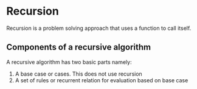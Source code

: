# Recursion

Recursion is a problem solving approach that uses a function to call itself.

## Components of a recursive algorithm

A recursive algorithm has two basic parts namely:

1. A base case or cases. This does not use recursion
2. A set of rules or recurrent relation for evaluation based on base case
